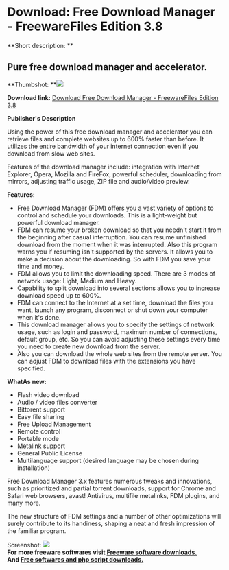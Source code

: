 # Download: Free Download Manager - FreewareFiles Edition 3.8

**Short description: **

## Pure free download manager and accelerator.

  
**Thumbshot: **![](http://www.freewarefiles.com/screenshot/freednldmngrfwfiles_md.jpg)   
  
**Download link:** [Download Free Download Manager - FreewareFiles Edition 3.8](http://freesoftwares.boysofts.com/Free-Download-Manager---FreewareFiles-Edition_program_13352.html)  
  

**Publisher's Description**  
  

Using the power of this free download manager and accelerator you can retrieve
files and complete websites up to 600% faster than before. It utilizes the
entire bandwidth of your internet connection even if you download from slow
web sites.

Features of the download manager include: integration with Internet Explorer,
Opera, Mozilla and FireFox, powerful scheduler, downloading from mirrors,
adjusting traffic usage, ZIP file and audio/video preview.

**Features:**

  * Free Download Manager (FDM) offers you a vast variety of options to control and schedule your downloads. This is a light-weight but powerful download manager. 
  * FDM can resume your broken download so that you needn't start it from the beginning after casual interruption. You can resume unfinished download from the moment when it was interrupted. Also this program warns you if resuming isn't supported by the servers. It allows you to make a decision about the downloading. So with FDM you save your time and money. 
  * FDM allows you to limit the downloading speed. There are 3 modes of network usage: Light, Medium and Heavy. 
  * Capability to split download into several sections allows you to increase download speed up to 600%. 
  * FDM can connect to the Internet at a set time, download the files you want, launch any program, disconnect or shut down your computer when it's done. 
  * This download manager allows you to specify the settings of network usage, such as login and password, maximum number of connections, default group, etc. So you can avoid adjusting these settings every time you need to create new download from the server. 
  * Also you can download the whole web sites from the remote server. You can adjust FDM to download files with the extensions you have specified. 

**WhatAs new:**

  * Flash video download 
  * Audio / video files converter 
  * Bittorent support 
  * Easy file sharing 
  * Free Upload Management 
  * Remote control 
  * Portable mode 
  * Metalink support 
  * General Public License 
  * Multilanguage support (desired language may be chosen during installation) 

Free Download Manager 3.x features numerous tweaks and innovations, such as
prioritized and partial torrent downloads, support for Chrome and Safari web
browsers, avast! Antivirus, multifile metalinks, FDM plugins, and many more.

The new structure of FDM settings and a number of other optimizations will
surely contribute to its handiness, shaping a neat and fresh impression of the
familiar program.

  
  
Screenshot:
![](http://www.freewarefiles.com/screenshot/freednldmngrfwfiles.jpg)  
**For more freeware softwares visit [Freeware software downloads.](http://freesoftwares.boysofts.com/)**   
**And [Free softwares and php script downloads.](http://www.boysofts.com/)**

